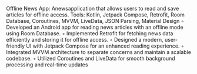 Offline News App: Anewsapplication that allows users to read and save articles for offline access.
 Tools: Kotlin, Jetpack Compose, Retrofit, Room Database, Coroutines, MVVM, LiveData, JSON Parsing, Material Design
 ◦ Developed an Android app for reading news articles with an offline mode using Room Database.
 ◦ Implemented Retrofit for fetching news data efficiently and storing it for offline access.
 ◦ Designed a modern, user-friendly UI with Jetpack Compose for an enhanced reading experience.
 ◦ Integrated MVVM architecture to separate concerns and maintain a scalable codebase.
 ◦ Utilized Coroutines and LiveData for smooth background processing and real-time updates
